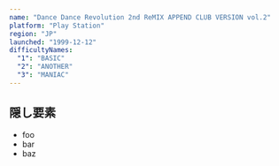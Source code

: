 ```yaml
---
name: "Dance Dance Revolution 2nd ReMIX APPEND CLUB VERSION vol.2"
platform: "Play Station"
region: "JP"
launched: "1999-12-12"
difficultyNames:
  "1": "BASIC"
  "2": "ANOTHER"
  "3": "MANIAC"
---
```


## 隠し要素

- foo
- bar
- baz
